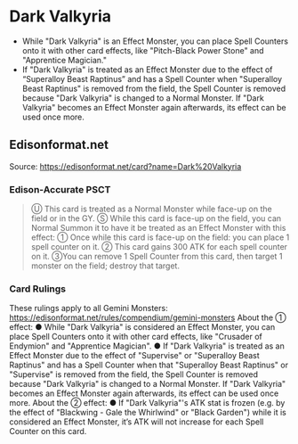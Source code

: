 # Dark Valkyria

*   While "Dark Valkyria" is an Effect Monster, you can place Spell Counters onto it with other card effects, like "Pitch-Black Power Stone" and "Apprentice Magician."
*   If "Dark Valkyria" is treated as an Effect Monster due to the effect of “Superalloy Beast Raptinus” and has a Spell Counter when "Superalloy Beast Raptinus" is removed from the field, the Spell Counter is removed because "Dark Valkyria" is changed to a Normal Monster. If "Dark Valkyria" becomes an Effect Monster again afterwards, its effect can be used once more.

## Edisonformat.net

Source: https://edisonformat.net/card?name=Dark%20Valkyria

### Edison-Accurate PSCT

> Ⓤ This card is treated as a Normal Monster while face-up on the field or in the GY.
> Ⓢ While this card is face-up on the field, you can Normal Summon it to have it be treated as an Effect Monster with this effect:
> ① Once while this card is face-up on the field: you can place 1 spell counter on it.
> ② This card gains 300 ATK for each spell counter on it.
> ③You can remove 1 Spell Counter from this card, then target 1 monster on the field; destroy that target.

### Card Rulings

These rulings apply to all Gemini Monsters: https://edisonformat.net/rules/compendium/gemini-monsters
About the ① effect:
● While "Dark Valkyria" is considered an Effect Monster, you can place Spell Counters onto it with other card effects, like "Crusader of Endymion" and "Apprentice Magician".
● If "Dark Valkyria" is treated as an Effect Monster due to the effect of "Supervise" or "Superalloy Beast Raptinus" and has a Spell Counter when that "Superalloy Beast Raptinus" or "Supervise" is removed from the field, the Spell Counter is removed because "Dark Valkyria" is changed to a Normal Monster. If "Dark Valkyria" becomes an Effect Monster again afterwards, its effect can be used once more.
About the ② effect:
● If "Dark Valkyria"'s ATK stat is frozen (e.g. by the effect of "Blackwing - Gale the Whirlwind" or "Black Garden") while it is considered an Effect Monster, it’s ATK will not increase for each Spell Counter on this card.
            